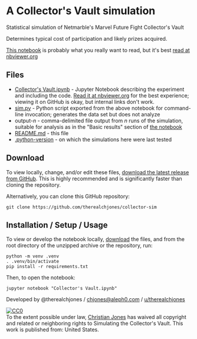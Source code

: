 # A Collector's Vault simulation

Statistical simulation of Netmarble's Marvel Future Fight Collector's Vault

Determines typical cost of participation and likely prizes acquired.

[This notebook](Collector's%20Vault.ipynb) is probably what you really want to
read, but it's best [read at nbviewer.org](https://nbviewer.org/github/therealchjones/collector-sim/blob/master/Collector%27s%20Vault.ipynb)

## Files

- [Collector's Vault.ipynb](Collector's%20Vault.ipynb) - Jupyter Notebook
  describing the experiment and including the code. [Read it at nbviewer.org](https://nbviewer.org/github/therealchjones/collector-sim/blob/master/Collector%27s%20Vault.ipynb) for the best experience; viewing it on GitHub is okay, but internal links don't work.
- [sim.py](sim.py) - Python script exported from the above notebook for
  command-line invocation; generates the data set but does not analyze
- output-_n_ - comma-delimited file output from _n_ runs of the simulation,
  suitable for analysis as in the "Basic results" section of
  [the notebook](Collector's%20Vault.ipynb)
- [README.md](README.md) - this file
- [.python-version](.python-version) - on which the simulations here were last
  tested

## Download

To view locally, change, and/or edit these files,
[download the latest release from GitHub](https://github.com/therealchjones/collector-sim/releases/latest/download/).
This is highly recommended and is significantly faster than cloning the
repository.

Alternatively, you can clone this GitHub repository:

```
git clone https://github.com/therealchjones/collector-sim
```

## Installation / Setup / Usage

To view or develop the notebook locally, [download](#download) the files, and
from the root directory of the unzipped archive or the repository, run:

```
python -m venv .venv
. .venv/bin/activate
pip install -r requirements.txt
```

Then, to open the notebook:

```
jupyter notebook "Collector's Vault.ipynb"
```

Developed by @therealchjones / chjones@aleph0.com /
[u/therealchjones](https://www.reddit.com/user/therealchjones)

<p xmlns:dct="http://purl.org/dc/terms/" xmlns:vcard="http://www.w3.org/2001/vcard-rdf/3.0#">
  <a rel="license"
     href="http://creativecommons.org/publicdomain/zero/1.0/">
    <img src="http://i.creativecommons.org/p/zero/1.0/88x31.png" style="border-style: none;" alt="CC0" />
  </a>
  <br />
  To the extent possible under law,
  <a rel="dct:publisher"
     href="https://github.com/therealchjones">
    <span property="dct:title">Christian Jones</span></a>
  has waived all copyright and related or neighboring rights to
  <span property="dct:title">Simulating the Collector's Vault</span>.
This work is published from:
<span property="vcard:Country" datatype="dct:ISO3166"
      content="US" about="https://github.com/therealchjones">
  United States</span>.
</p>
